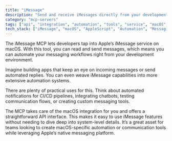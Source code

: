 ```yaml
---
title: "iMessage"
description: "Send and receive iMessages directly from your development environment on macOS."
category: "mcp-servers"
tags: ["api", "integration", "automation", "tools", "service", "macOS", "messaging", "AppleScript"]
tech_stack: ["iMessage", "macOS", "AppleScript", "Automation", "Messaging"]
---
```


The iMessage MCP lets developers tap into Apple’s iMessage service on macOS. With this tool, you can read and send messages, which means you can automate your messaging workflows right from your development environment.

Imagine building apps that keep an eye on incoming messages or send automated replies. You can even weave iMessage capabilities into more extensive automation systems. 

There are plenty of practical uses for this. Think about automated notifications for CI/CD pipelines, integrating chatbots, testing communication flows, or creating custom messaging tools.

The MCP takes care of the macOS integration for you and offers a straightforward API interface. This makes it easy to use iMessage features without needing to dive deep into system-level details. It’s a great asset for teams looking to create macOS-specific automation or communication tools while leveraging Apple’s native messaging platform.